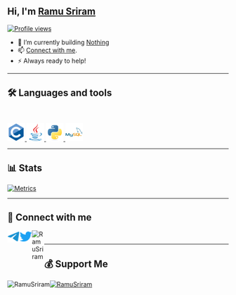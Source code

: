 ## Hi, I'm [Ramu Sriram](https://ramusriram.github.io) 
[![Profile views](https://komarev.com/ghpvc/?username=RamuSriram&label=Profile%20views)](https://github.com/RamuSriram)
- 💫 I’m currently building [Nothing](https://github.com/nothing)
- 📫 [Connect with me](#-connect-with-me).
- ⚡ Always ready to help!
---

## 🛠️ Languages and tools
</br>
<p align="left"> <a href="https://www.cprogramming.com/" target="_blank" rel="noreferrer"> <img src="https://raw.githubusercontent.com/devicons/devicon/master/icons/c/c-original.svg" alt="c" width="40" height="40"/> </a> <a href="https://www.java.com" target="_blank" rel="noreferrer"> <img src="https://raw.githubusercontent.com/devicons/devicon/master/icons/java/java-original.svg" alt="java" width="40" height="40"/> </a> <a href="https://www.python.org" target="_blank" rel="noreferrer"> <img src="https://raw.githubusercontent.com/devicons/devicon/master/icons/python/python-original.svg" alt="python" width="40" height="40"/> </a> <a href="https://www.mysql.com/" target="_blank" rel="noreferrer"> <img src="https://raw.githubusercontent.com/devicons/devicon/master/icons/mysql/mysql-original-wordmark.svg" alt="mysql" width="40" height="40"/> </a> </p>


---
## 📊 Stats

[![Metrics](https://metrics.lecoq.io/RamuSriram?template=classic&base.header=0&base.metadata=0&isocalendar=1&languages=1&people=1&isocalendar.duration=half-year&languages.limit=8&languages.sections=most-used&languages.colors=github&languages.threshold=0%25&languages.indepth=false&languages.recent.load=300&languages.recent.days=14&people.limit=24&people.size=28&people.types=followers%2C%20following&people.identicons=false&people.shuffle=false&config.timezone=Asia%2FCalcutta)](https://ramusriram.github.io)

---
## 🔗 Connect with me

<!-- png icons from https://iconscout.com/ -->
<!-- <a href="https://websitesoon.me" class="padded"><img align="left" alt="https://xditya.me" width="28px" src="./res/websitesoon.png" /></a> -->
<a href="https://telegram.dog/AMarvelousGuy" class="padded"><img align="left" alt="RamuSriram" width="28px" src="./res/telegram.png" /></a> 
<a href="https://twitter.com/a_marvelous_guy" class="padded"><img align="left" alt="RamuSriram" width="28px" src="./res/twitter.png" /></a> 
<a href="https://linkedin.com/in/ramu-sriram" class="padded"><img align="left" alt="RamuSriram" width="28px" src="https://raw.githubusercontent.com/rahuldkjain/github-profile-readme-generator/master/src/images/icons/Social/linked-in-alt.svg" /></a> 
</br>

---

## 💰 Support Me

<a href="https://ko-fi.com/ramusriram" class="padded"><img height="30" style="border:0px;height:30px;" align="left" alt="RamuSriram" src="https://az743702.vo.msecnd.net/cdn/kofi3.png?v=0" /></a>
<a href="https://www.paypal.me/AMarvelousGuy" class="padded"><img height="30" style="border:0px;height:30px;" align="centre" alt="RamuSriram" src="https://cdn.rawgit.com/twolfson/paypal-github-button/1.0.0/dist/button.svg" /></a>


<!--
**RamuSriram/RamuSriram** is a ✨ _special_ ✨ repository because its `README.md` (this file) appears on your GitHub profile.

Here are some ideas to get you started:

- 🔭 I’m currently working on ...
- 🌱 I’m currently learning ...
- 👯 I’m looking to collaborate on ...
- 🤔 I’m looking for help with ...
- 💬 Ask me about ...
- 📫 How to reach me: ...
- 😄 Pronouns: ...
- ⚡ Fun fact: ...
-->
